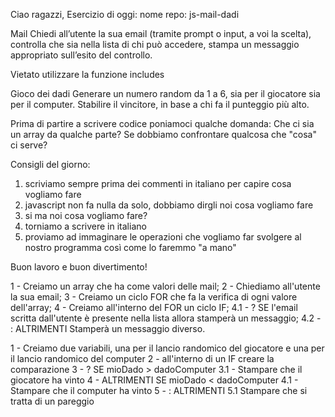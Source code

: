 Ciao ragazzi,
Esercizio di oggi:
nome repo: js-mail-dadi

Mail
Chiedi all’utente la sua email (tramite prompt o input, a voi la scelta),
controlla che sia nella lista di chi può accedere,
stampa un messaggio appropriato sull’esito del controllo.

Vietato utilizzare la funzione includes

Gioco dei dadi
Generare un numero random da 1 a 6, sia per il giocatore sia per il computer.
Stabilire il vincitore, in base a chi fa il punteggio più alto.

Prima di partire a scrivere codice poniamoci qualche domanda:
Che ci sia un array da qualche parte?
Se dobbiamo confrontare qualcosa che "cosa" ci serve?

Consigli del giorno:
1. scriviamo sempre prima dei commenti in italiano per capire cosa vogliamo fare
2. javascript non fa nulla da solo, dobbiamo dirgli noi cosa vogliamo fare
3. si ma noi cosa vogliamo fare?
4. torniamo a scrivere in italiano
5. proviamo ad immaginare le operazioni che vogliamo far svolgere al nostro programma così come lo faremmo "a mano"

Buon lavoro e buon divertimento!

<!-- SCOMPOSIZIONE ESERCIZIO 1 - MAIL -->

1 - Creiamo un array che ha come valori delle mail;
2 - Chiediamo all'utente la sua email;
3 - Creiamo un ciclo FOR che fa la verifica di ogni valore dell'array;
4 - Creiamo all'interno del FOR un ciclo IF;
4.1 - ? SE l'email scritta dall'utente è presente nella lista allora stamperà un messaggio;
4.2 - : ALTRIMENTI Stamperà un messaggio diverso.

<!-- SCOMPOSIZIONE ESERCIZIO 2 - DADI -->

1 - Creiamo due variabili, una per il lancio randomico del giocatore e una per il lancio randomico del computer
2 - all'interno di un IF creare la comparazione
3 - ? SE mioDado > dadoComputer 
3.1 - Stampare che il giocatore ha vinto
4 - ALTRIMENTI SE mioDado < dadoComputer
4.1 - Stampare che il computer ha vinto
5 - : ALTRIMENTI
5.1 Stampare che si tratta di un pareggio